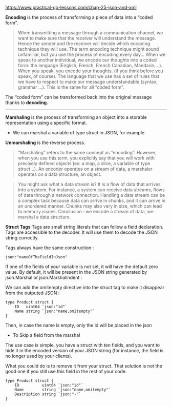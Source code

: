 https://www.practical-go-lessons.com/chap-25-json-and-xml


**Encoding** is the process of transforming a piece of data into a “coded form”.

> When transmitting a message through a communication channel, we want to make sure that the receiver will understand the message. Hence the sender and the receiver will decide which encoding technique they will use. The term encoding technique might sound unfamiliar, but you use the process of encoding every day... When we speak to another individual, we encode our thoughts into a coded form: the language (English, French, French Canadian, Mandarin,...). When you speak, you encode your thoughts. (if you think before you speak, of course). The language that we use has a set of rules that we have to respect to make our message understandable (syntax, grammar ...). This is the same for all “coded form”.

The “coded form” can be transformed back into the original message thanks to **decoding**.

---

**Marshaling** is the process of transforming an object into a storable representation using a specific format.
- We can marshal a variable of type struct in JSON, for example

**Unmarshaling** is the reverse process.

> “Marshaling” refers to the same concept as “encoding”. However, when you use this term, you explicitly say that you will work with precisely defined objects (ex: a map, a slice, a variable of type struct...). An encoder operates on a stream of data, a marshaler operates on a data structure, an object.

> You might ask what a data stream is? It is a flow of data that arrives into a system. For instance, a system can receive data streams, flows of data through a network connection. Handling a data stream can be a complex task because data can arrive in chunks, and it can arrive in an unordered manner. Chunks may also vary in size, which can lead to memory issues. Conclusion : we encode a stream of data, we marshal a data structure.


**Struct Tags** 
Tags are small string literals that can follow a field declaration. Tags are accessible to the decoder. It will use them to decode the JSON string correctly.

Tags always have the same construction :

`json:"nameOfTheFieldInJson"`


If one of the fields of your variable is not set, it will have the default zero value. By default, it will be present in the JSON string generated by json.Marshal or json.MarshalIndent :


We can add the omitempty directive into the struct tag to make it disappear from the outputed JSON :

```
type Product struct {
	ID   uint64 `json:"id"`
	Name string `json:"name,omitempty"`
}
```
Then, in case the name is empty, only the id will be placed in the json

-  To Skip a field from the marshal

The use case is simple, you have a struct with ten fields, and you want to hide it in the encoded version of your JSON string (for instance, the field is no longer used by your clients).

What you could do is to remove it from your struct. That solution is not the good one if you still use this field in the rest of your code.

```
type Product struct {
    ID          uint64 `json:"id"`
    Name        string `json:"name,omitempty"`
    Description string `json:"-"`
}
```
